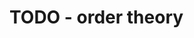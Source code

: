 
<!-- ======================================================================= -->
# TODO - order theory
